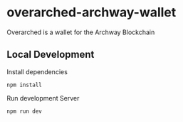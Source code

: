 # overarched-archway-wallet
 Overarched is a wallet for the Archway Blockchain

## Local Development

Install dependencies

```
npm install

```

Run development Server
```
npm run dev
```
